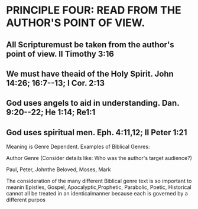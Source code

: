 # PRINCIPLE FOUR: READ FROM THE AUTHOR\'S POINT OF VIEW.

## All Scripturemust be taken from the author\'s point of view. II Timothy 3:16

## We must have theaid of the Holy Spirit. John 14:26; 16:7--13; I Cor. 2:13

## God uses angels to aid in understanding. Dan. 9:20--22; He 1:14; Re1:1

## God uses spiritual men. Eph. 4:11,12; II Peter 1:21

Meaning is Genre Dependent. Examples of Biblical Genres:

Author Genre (Consider details like: Who was the author\'s target
audience?)

Paul, Peter, Johnthe Beloved, Moses, Mark

The consideration of the many different Biblical genre text is so
important to meanin Epistles, Gospel, Apocalyptic,Prophetic, Parabolic,
Poetic, Historical cannot all be treated in an identicalmanner because
each is governed by a different purpos
